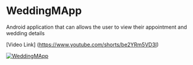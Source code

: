 # WeddingMApp
Android application that can allows the user to view their appointment and wedding details

[Video Link] (https://www.youtube.com/shorts/be2YRm5VD3I)

[![WeddingMApp](https://img.youtube.com/vi/be2YRm5VD3I)](https://www.youtube.com/watch?v=be2YRm5VD3I)
